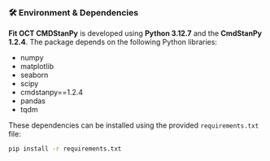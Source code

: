 ### 🛠 Environment & Dependencies

**Fit OCT CMDStanPy** is developed using **Python 3.12.7** and the **CmdStanPy 1.2.4**. The package depends on the following Python libraries:

- numpy  
- matplotlib  
- seaborn  
- scipy  
- cmdstanpy==1.2.4  
- pandas  
- tqdm  

These dependencies can be installed using the provided `requirements.txt` file:

```bash
pip install -r requirements.txt
